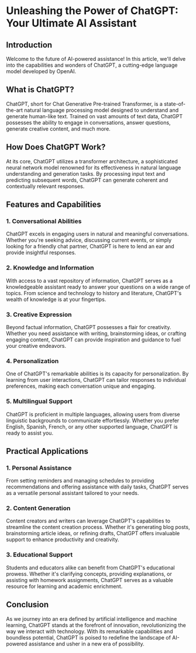 # Unleashing the Power of ChatGPT: Your Ultimate AI Assistant

## Introduction
Welcome to the future of AI-powered assistance! In this article, we'll delve into the capabilities and wonders of ChatGPT, a cutting-edge language model developed by OpenAI.

## What is ChatGPT?
ChatGPT, short for Chat Generative Pre-trained Transformer, is a state-of-the-art natural language processing model designed to understand and generate human-like text. Trained on vast amounts of text data, ChatGPT possesses the ability to engage in conversations, answer questions, generate creative content, and much more.

## How Does ChatGPT Work?
At its core, ChatGPT utilizes a transformer architecture, a sophisticated neural network model renowned for its effectiveness in natural language understanding and generation tasks. By processing input text and predicting subsequent words, ChatGPT can generate coherent and contextually relevant responses.

## Features and Capabilities
### 1. Conversational Abilities
ChatGPT excels in engaging users in natural and meaningful conversations. Whether you're seeking advice, discussing current events, or simply looking for a friendly chat partner, ChatGPT is here to lend an ear and provide insightful responses.

### 2. Knowledge and Information
With access to a vast repository of information, ChatGPT serves as a knowledgeable assistant ready to answer your questions on a wide range of topics. From science and technology to history and literature, ChatGPT's wealth of knowledge is at your fingertips.

### 3. Creative Expression
Beyond factual information, ChatGPT possesses a flair for creativity. Whether you need assistance with writing, brainstorming ideas, or crafting engaging content, ChatGPT can provide inspiration and guidance to fuel your creative endeavors.

### 4. Personalization
One of ChatGPT's remarkable abilities is its capacity for personalization. By learning from user interactions, ChatGPT can tailor responses to individual preferences, making each conversation unique and engaging.

### 5. Multilingual Support
ChatGPT is proficient in multiple languages, allowing users from diverse linguistic backgrounds to communicate effortlessly. Whether you prefer English, Spanish, French, or any other supported language, ChatGPT is ready to assist you.

## Practical Applications
### 1. Personal Assistance
From setting reminders and managing schedules to providing recommendations and offering assistance with daily tasks, ChatGPT serves as a versatile personal assistant tailored to your needs.

### 2. Content Generation
Content creators and writers can leverage ChatGPT's capabilities to streamline the content creation process. Whether it's generating blog posts, brainstorming article ideas, or refining drafts, ChatGPT offers invaluable support to enhance productivity and creativity.

### 3. Educational Support
Students and educators alike can benefit from ChatGPT's educational prowess. Whether it's clarifying concepts, providing explanations, or assisting with homework assignments, ChatGPT serves as a valuable resource for learning and academic enrichment.

## Conclusion
As we journey into an era defined by artificial intelligence and machine learning, ChatGPT stands at the forefront of innovation, revolutionizing the way we interact with technology. With its remarkable capabilities and boundless potential, ChatGPT is poised to redefine the landscape of AI-powered assistance and usher in a new era of possibility.
